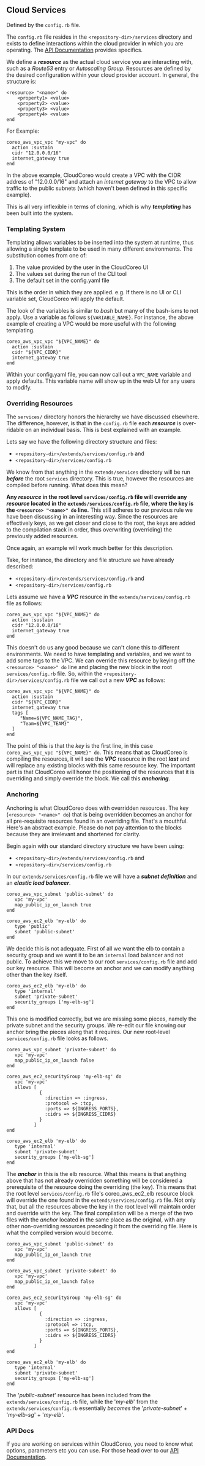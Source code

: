 ## Cloud Services
Defined by the `config.rb` file.

The `config.rb` file resides in the `<repository-dir>/services` directory and exists to define interactions within the cloud provider in which you are operating. The [API Documentation](http://docs.cloudcoreo.com/docs/frames/index) provides specifics.

We define a ***resource*** as the actual cloud service you are interacting with, such as a *Route53* entry or *Autoscaling Group*. Resources are defined by the desired configuration within your cloud provider account.
In general, the structure is:
```
<resource> "<name>" do
    <property1> <value>
    <property2> <value>
    <property3> <value>
    <property4> <value>
end
```
For Example:
```
coreo_aws_vpc_vpc "my-vpc" do
  action :sustain
  cidr "12.0.0.0/16"
  internet_gateway true
end
```
In the above example, CloudCoreo would create a VPC with the CIDR address of "12.0.0.0/16" and attach an *internet gateway* to the VPC to allow traffic to the public subnets (which haven't been defined in this specific example).

This is all very inflexible in terms of cloning, which is why ***templating*** has been built into the system.

### Templating System
Templating allows variables to be inserted into the system at runtime, thus allowing a single template to be used in many different environments. The substitution comes from one of:

1. The value provided by the user in the CloudCoreo UI
1. The values set during the run of the CLI tool
1. The default set in the config.yaml file

This is the order in which they are applied. e.g. If there is no UI or CLI variable set, CloudCoreo will apply the default.

The look of the variables is similar to *bash* but many of the bash-isms to not apply. Use a variable as follows `${VARIABLE_NAME}`. For instance, the above example of creating a VPC would be more useful with the following templating.
```
coreo_aws_vpc_vpc "${VPC_NAME}" do
  action :sustain
  cidr "${VPC_CIDR}"
  internet_gateway true
end
```
Within your config.yaml file, you can now call out a `VPC_NAME` variable and apply defaults. This variable name will show up in the web UI for any users to modify.
### Overriding Resources
The `services/` directory honors the hierarchy we have discussed elsewhere. The difference, however, is that in the `config.rb` file each ***resource*** is over-ridable on an individual basis. This is best explained with an example.

Lets say we have the following directory structure and files:

* `<repository-dir>/extends/services/config.rb`
and
* `<repository-dir>/services/config.rb`

We know from that anything in the `extends/services` directory will be run ***before*** the root `services` directory. This is true, however the resources are compiled before running. What does this mean?

**Any *resource* in the root level `services/config.rb` file will override any *resource* located in the `extends/services/config.rb` file, where the key is the `<resource> "<name>" do` line.** This still adheres to our previous rule we have been discussing in an interesting way. Since the resources are effectively keys, as we get closer and close to the root, the keys are added to the compilation stack in order, thus overwriting (overriding) the previously added resources. 

Once again, an example will work much better for this description.

Take, for instance, the directory and file structure we have already described:

* `<repository-dir>/extends/services/config.rb`
and
* `<repository-dir>/services/config.rb`

Lets assume we have a ***VPC*** resource in the `extends/services/config.rb` file as follows:
```
coreo_aws_vpc_vpc "${VPC_NAME}" do
  action :sustain
  cidr "12.0.0.0/16"
  internet_gateway true
end
```
This doesn't do us any good because we can't clone this to different environments. We need to have templating and variables, and we want to add some tags to the VPC. We can override this resource by keying off the `<resource> "<name>" do` line and placing the new block in the root `services/config.rb` file. So, within the `<repository-dir>/services/config.rb` file we call out a new ***VPC*** as follows:
```
coreo_aws_vpc_vpc "${VPC_NAME}" do
  action :sustain
  cidr "${VPC_CIDR}"
  internet_gateway true
  tags [
     "Name=${VPC_NAME_TAG}",
     "Team=${VPC_TEAM}"
  ]
end
```
The point of this is that the *key* is the first line, in this case `coreo_aws_vpc_vpc "${VPC_NAME}" do`. This means that as CloudCoreo is compiling the resources, it will see the ***VPC*** resource in the root ***last*** and will replace any existing blocks with this same resource key. The important part is that CloudCoreo will honor the positioning of the resources that it is overriding and simply override the block. We call this ***anchoring***.

### Anchoring
Anchoring is what CloudCoreo does with overridden resources. The key (`<resource> "<name>" do`) that is being overridden becomes an anchor for all pre-requisite resources found in an overriding file. That's a mouthful. Here's an abstract example. Please do not pay attention to the blocks because they are irrelevant and shortened for clarity.

Begin again with our standard directory structure we have been using:

* `<repository-dir>/extends/services/config.rb`
and
* `<repository-dir>/services/config.rb`

In our `extends/services/config.rb` file we will have a ***subnet definition*** and an ***elastic load balancer***.
```
coreo_aws_vpc_subnet 'public-subnet' do
   vpc 'my-vpc'
   map_public_ip_on_launch true
end

coreo_aws_ec2_elb 'my-elb' do
   type 'public'
   subnet 'public-subnet'
end
```
We decide this is not adequate. First of all we want the elb to contain a security group and we want it to be an `internal` load balancer and not public. To achieve this we move to our root `services/config.rb` file and add our key resource. This will become an anchor and we can modify anything other than the key itself.
```
coreo_aws_ec2_elb 'my-elb' do
   type 'internal'
   subnet 'private-subnet'
   security_groups ['my-elb-sg']
end
```
This one is modified correctly, but we are missing some pieces, namely the private subnet and the security groups. We re-edit our file knowing our anchor bring the pieces along that it requires. Our new root-level `services/config.rb` file looks as follows.
```
coreo_aws_vpc_subnet 'private-subnet' do
   vpc 'my-vpc'
   map_public_ip_on_launch false
end

coreo_aws_ec2_securityGroup 'my-elb-sg' do
   vpc 'my-vpc'
   allows [ 
            { 
              :direction => :ingress,
              :protocol => :tcp,
              :ports => ${INGRESS_PORTS},
              :cidrs => ${INGRESS_CIDRS}
            }
          ]
end

coreo_aws_ec2_elb 'my-elb' do
   type 'internal'
   subnet 'private-subnet'
   security_groups ['my-elb-sg']
end
```

The ***anchor*** in this is the elb resource. What this means is that anything above that has not already overridden something will be considered a prerequisite of the resource doing the overriding (the key). This means that the root level `services/config.rb` file's coreo_aws_ec2_elb resource block will override the one found in the `extends/services/config.rb` file. Not only that, but all the resources above the key in the root level will maintain order and override with the key. The final compilation will be a merge of the two files with the *anchor* located in the same place as the original, with any other non-overriding resources preceding it from the overriding file. Here is what the compiled version would become.
```
coreo_aws_vpc_subnet 'public-subnet' do
   vpc 'my-vpc'
   map_public_ip_on_launch true
end

coreo_aws_vpc_subnet 'private-subnet' do
   vpc 'my-vpc'
   map_public_ip_on_launch false
end

coreo_aws_ec2_securityGroup 'my-elb-sg' do
   vpc 'my-vpc'
   allows [ 
            { 
              :direction => :ingress,
              :protocol => :tcp,
              :ports => ${INGRESS_PORTS},
              :cidrs => ${INGRESS_CIDRS}
            }
          ]
end

coreo_aws_ec2_elb 'my-elb' do
   type 'internal'
   subnet 'private-subnet'
   security_groups ['my-elb-sg']
end
```
The '*public-subnet*' resource has been included from the `extends/services/config.rb` file, while the '*my-elb*' from the `extends/services/config.rb` essentially *becomes* the '*private-subnet*' + '*my-elb-sg*' + '*my-elb*'.

### API Docs
If you are working on services within CloudCoreo, you need to know what options, parameters etc you can use. For those head over to our [API Documentation](http://docs.cloudcoreo.com/docs/frames/index).
